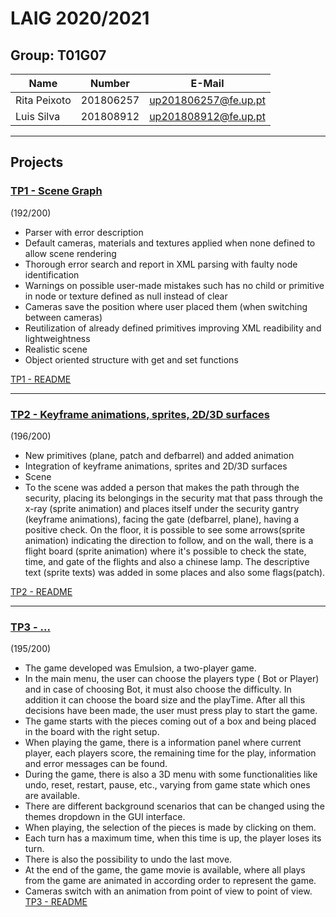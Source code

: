 # LAIG 2020/2021

## Group: T01G07

| Name             | Number    | E-Mail              |
| ---------------- | --------- | --------------------|
| Rita Peixoto     | 201806257 | up201806257@fe.up.pt|
| Luis Silva       | 201808912 | up201808912@fe.up.pt|

----

## Projects

### [TP1 - Scene Graph](TP1) 
(192/200)

-  Parser with error description
-  Default cameras, materials and textures applied when none defined to allow scene rendering
-  Thorough error search and report in XML parsing with faulty node identification
-  Warnings on possible user-made mistakes such has no child or primitive in node or texture defined as null instead of clear
-  Cameras save the position where user placed them (when switching between cameras)
-  Reutilization of already defined primitives improving XML readibility and lightweightness
-  Realistic scene
-  Object oriented structure with get and set functions

[TP1 - README](https://git.fe.up.pt/laig/laig-2020-2021/t01/laig-t01-g07/-/blob/master/TP1/README.md)

-----

### [TP2 - Keyframe animations, sprites, 2D/3D surfaces](TP2) 
(196/200)
- New primitives (plane, patch and defbarrel) and added animation 
- Integration of keyframe animations, sprites and 2D/3D surfaces
- Scene
- To the scene was added a person that makes the path through the security, placing its belongings in the security mat that pass through the x-ray (sprite animation) and places itself under the security gantry (keyframe animations), facing the gate (defbarrel, plane), having a positive check.  On the floor, it is possible to see some arrows(sprite animation) indicating the direction to follow, and on the wall, there is a flight board (sprite animation) where it's possible to check the state, time, and gate of the flights and also a chinese lamp. The descriptive text (sprite texts) was added in some places and also some flags(patch).

[TP2 - README](https://git.fe.up.pt/laig/laig-2020-2021/t01/laig-t01-g07/-/blob/master/TP2/README.md)

----

### [TP3 - ...](TP3)
(195/200)
- The game  developed was Emulsion, a two-player game. 
- In the main menu, the user can choose the players type ( Bot or Player) and in case of choosing Bot, it must also choose the difficulty. In addition it can choose the board size and the playTime. After all this decisions have been made, the user must press play to start the game.
- The game starts with the pieces coming out of a box and being placed in the board with the right setup.
- When playing the game, there is a information panel where current player, each players score, the remaining time for the play, information and error messages can be found.
- During the game, there is also a 3D menu with some functionalities like undo, reset, restart, pause, etc., varying from game state which ones are available.
- There are different background scenarios that can be changed using the themes dropdown in the GUI interface.
- When playing, the selection of the pieces is made by clicking on them.
- Each turn has a maximum time, when this time is up, the player loses its turn.
- There is also the possibility to undo the last move.
- At the end of the game, the game movie is available, where all plays from the game are animated in according order to represent the game.
- Cameras switch with an animation from point of view to point of view.
[TP3 - README](https://git.fe.up.pt/laig/laig-2020-2021/t01/laig-t01-g07/-/blob/master/TP3/README.md)
